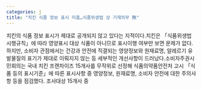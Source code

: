 ```yaml
---
categories: j
title: "치킨 식품 정보 표시 미흡…식품위생법 상 기재의무 無"
---
```

치킨의 식품 정보 표시가 제대로 공개되지 않고 있다는 지적이다.치킨은 「식품위생법 시행규칙」에 따라 영양표시 대상 식품이 아니므로 표시이행 여부만 보면 문제가 없다. 하지만, 소비자 관점에서는 건강과 안전에 직결되는 영양정보와 원재료명, 알레르기 유발물질의 표기가 제대로 이뤄지지 않는 등 세부적인 개선사항이 드러났다.소비자주권시민회의는 국내 치킨 프랜차이즈 15개사를 무작위로 선정해 식품의약품안전처 고시 「식품 등의 표시기준」에 따른 표시사항 중 영양정보, 원재료명, 소비자 안전에 대한 주의사항 등을 점검했다. 조사대상 15개사 중